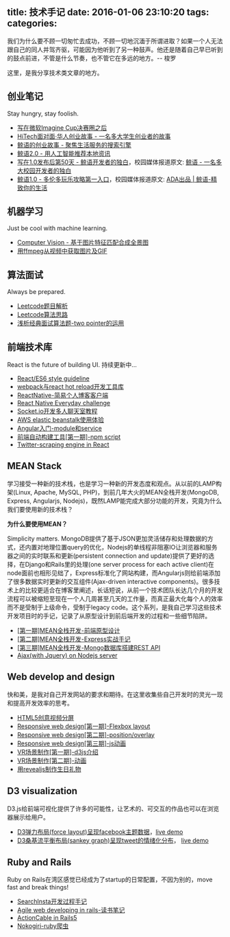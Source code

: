 title: 技术手记
date: 2016-01-06 23:10:20
tags:
categories:
---

我们为什么要不顾一切匆忙去成功，不顾一切地沉湎于所谓进取？如果一个人无法跟自己的同人并驾齐驱，可能因为他听到了另一种鼓声。他还是随着自己早已听到的鼓点前进，不管是什么节奏，也不管它在多远的地方。-- 梭罗

这里，是我分享技术类文章的地方。

## 创业笔记

Stay hungry, stay foolish.

- [写在微软Imagine Cup决赛圈之后](http://chocoluffy.com/2018/07/26/%E5%86%99%E5%9C%A8%E5%BE%AE%E8%BD%AFImageine-Cup%E5%86%B3%E8%B5%9B%E5%9C%88%E4%B9%8B%E5%90%8E/)
- [HiTech面对面·华人创业故事 - 一名多大学生创业者的故事](https://mp.weixin.qq.com/s?__biz=MzIzNDYzMTc5Nw==&mid=2247484697&idx=1&sn=288625d83c1edc6dce8f9d8b40f821a6&chksm=e8f22203df85ab1525099f1e02a6e1218c35a9f1b5d84f6577fbabb04490e2d0e1ff9a4ad4d9#rd)
- [鲸语的创业故事 - 聚焦生活服务的搜索引擎](http://chocoluffy.com/2017/09/26/%E9%B2%B8%E8%AF%AD%E7%9A%84%E5%88%9B%E4%B8%9A%E6%95%85%E4%BA%8B-%E8%81%9A%E7%84%A6%E7%94%9F%E6%B4%BB%E6%9C%8D%E5%8A%A1%E7%9A%84%E6%90%9C%E7%B4%A2%E5%BC%95%E6%93%8E/)
- [鲸语2.0 - 用人工智能推荐本地资讯](https://mp.weixin.qq.com/s?__biz=MjM5MjAyOTEzMg==&mid=2650158402&idx=1&sn=16ffb318edba720a74275af5d8191e46&chksm=beae15e189d99cf731a0af9a8d882659c9c3ae1e0623ed9d56bd4066e61bd88d7ffc3aa7d835#rd)
- [写在1.0发布后第50天 - 鲸语开发者的独白](http://chocoluffy.com/2017/07/05/%E5%86%99%E5%9C%A81-0%E5%8F%91%E5%B8%83%E5%90%8E%E7%AC%AC50%E5%A4%A9-%E9%B2%B8%E8%AF%AD%E5%BC%80%E5%8F%91%E8%80%85%E7%9A%84%E7%8B%AC%E7%99%BD/)，校园媒体报道原文: [鲸语 - 一名多大校园开发者的独白](http://mp.weixin.qq.com/s?__biz=MjM5MjAyOTEzMg==&mid=2650158459&idx=1&sn=1b2f32919458c087c0e4f1099a42bfd3&chksm=beae15d889d99cce4438a03d180690daa8cef5e69681210641dad8c4a17b23a854e5e3c4759f#rd")
- [鲸语1.0 - 多伦多玩乐攻略第一入口](http://chocoluffy.com/2017/03/20/App%E9%A6%96%E5%8F%91%EF%BD%9C%E9%B2%B8%E8%AF%AD-%E5%A4%9A%E4%BC%A6%E5%A4%9A%E7%8E%A9%E4%B9%90%E6%94%BB%E7%95%A5%E7%AC%AC%E4%B8%80%E5%85%A5%E5%8F%A3/)，校园媒体报道原文: [ADA出品 | 鲸语-精致你的生活](http://mp.weixin.qq.com/s?__biz=MjM5MjAyOTEzMg==&mid=2650158232&idx=2&sn=719c06bcfad6341e20e0985fbd2260d1&chksm=beae143b89d99d2d3cd52ff785c755b17dae54eb265d5b5f43b494f50dcb4e90c710dfba0302&scene=0#rd)

## 机器学习

Just be cool with machine learning.

- [Computer Vision - 基于图片特征匹配合成全景图
](http://chocoluffy.com/2016/11/07/Computer-Vision-%E5%9F%BA%E4%BA%8E%E5%9B%BE%E7%89%87%E7%89%B9%E5%BE%81%E5%8C%B9%E9%85%8D%E5%90%88%E6%88%90%E5%85%A8%E6%99%AF%E5%9B%BE/)
- [用ffmpeg从视频中获取图片及GIF](http://chocoluffy.com/2016/08/27/%E7%94%A8ffmpeg%E4%BB%8E%E8%A7%86%E9%A2%91%E4%B8%AD%E8%8E%B7%E5%8F%96%E5%9B%BE%E7%89%87%E5%8F%8AGIF/)

## 算法面试

Always be prepared.

- [Leetcode题目解析](http://chocoluffy.com/2018/07/01/Leetcode%E9%A2%98%E7%9B%AE%E8%A7%A3%E6%9E%90/)
- [Leetcode算法思路](http://chocoluffy.com/2018/06/30/Leetcode%E7%AE%97%E6%B3%95%E6%80%9D%E8%B7%AF/)
- [浅析经典面试算法题-two pointer的运用](http://chocoluffy.com/2016/12/04/%E6%B5%85%E6%9E%90%E7%BB%8F%E5%85%B8%E9%9D%A2%E8%AF%95%E7%AE%97%E6%B3%95%E9%A2%98-two-pointer%E7%9A%84%E8%BF%90%E7%94%A8/)

## 前端技术库

React is the future of building UI. 持续更新中...

- [React/ES6 style guideline](http://chocoluffy.com/2016/08/01/React-ES6-style-guideline/)
- [webpack与react hot reload开发工具库](http://chocoluffy.com/2016/07/18/webpack%E4%B8%8Ereact-hot-reload%E5%BC%80%E5%8F%91%E5%B7%A5%E5%85%B7%E5%BA%93/)
- [ReactNative-简易个人博客客户端](http://chocoluffy.com/2016/07/03/ReactNative-%E7%AE%80%E6%98%93%E4%B8%AA%E4%BA%BA%E5%8D%9A%E5%AE%A2%E5%AE%A2%E6%88%B7%E7%AB%AF/)
- [React Native Everyday challenge](https://github.com/chocoluffy/ReactNativeEveryday)
- [Socket.io开发多人聊天室教程](http://chocoluffy.com/2016/05/23/socket-io%E5%BC%80%E5%8F%91%E5%A4%9A%E4%BA%BA%E8%81%8A%E5%A4%A9%E5%AE%A4%E6%95%99%E7%A8%8B/)
- [AWS elastic beanstalk使用体验](http://chocoluffy.com/2016/05/04/AWS-elastic-beanstalk%E4%BD%BF%E7%94%A8%E4%BD%93%E9%AA%8C/)
- [Angular入门-module和service](http://chocoluffy.com/2016/05/12/Angular%E5%85%A5%E9%97%A8-module%E5%92%8Cservice/)
- [前端自动构建工具[第一期]-npm script](http://chocoluffy.com/2016/05/15/%E5%89%8D%E7%AB%AF%E5%BC%80%E5%8F%91%E5%B7%A5%E5%85%B7%E5%BA%93-%E7%AC%AC%E4%B8%80%E6%9C%9F-npm-script/)
- [Twitter-scraping engine in React](http://chocoluffy.com/2016/01/06/Twitter-engine-in-React/)

## MEAN Stack

学习接受一种新的技术栈，也是学习一种新的开发态度和观点。从以前的LAMP构架(Linux, Apache, MySQL, PHP)，到前几年大火的MEAN全栈开发(MongoDB, Express, Angularjs, Nodejs)，既然LAMP能完成大部分功能的开发，究竟为什么我们要使用新的技术栈？

**为什么要使用MEAN？**

Simplicity matters. MongoDB提供了基于JSON更加灵活储存和处理数据的方式，还内置对地理位置query的优化，Nodejs的单线程非阻塞IO让浏览器和服务器之间的实时联系和更新(persistent connection and update)提供了更好的选择，在Django和Rails里的处理(one server process for each active client)在node面前也相形见绌了，Express标准化了网站构建，而Angularjs则给前端添加了很多数据实时更新的交互组件(Ajax-driven interactive components)。很多技术上的比较更适合在博客里阐述，长话短说，从前一个技术团队长达几个月的开发流程可以被缩短至现在一个人几周甚至几天的工作量，而真正最大化每个人的效率而不是受制于上级命令，受制于legacy code。这个系列，是我自己学习这些技术开发项目时的手记，记录了从原型设计到前后端开发的过程和一些细节陷阱。

- [[第一期]MEAN全栈开发-前端原型设计](http://chocoluffy.com/2016/03/06/MEAN%E5%85%A8%E6%A0%88%E5%BC%80%E5%8F%91-%E7%AC%AC%E4%B8%80%E6%9C%9F-%E5%89%8D%E7%AB%AF%E5%B8%83%E5%B1%80/)
- [[第二期]MEAN全栈开发-Express实战手记](http://chocoluffy.com/2016/03/11/MEAN%E5%85%A8%E6%A0%88%E5%BC%80%E5%8F%91-%E7%AC%AC%E4%BA%8C%E6%9C%9F-%E5%89%8D%E7%AB%AF%E5%AE%9E%E6%88%98%E6%89%8B%E8%AE%B0/)
- [[第三期]MEAN全栈开发-Mongo数据库搭建REST API](http://chocoluffy.com/2016/03/22/MEAN%E5%85%A8%E6%A0%88%E5%BC%80%E5%8F%91-%E7%AC%AC%E4%B8%89%E6%9C%9F-Mongo%E6%95%B0%E6%8D%AE%E5%BA%93%E6%90%AD%E5%BB%BAREST-API/)
- [Ajax(with Jquery) on Nodejs server](http://chocoluffy.com/2016/02/20/Ajax-with-Jquery-on-Nodejs-server/)

## Web develop and design

快和美，是我对自己开发网站的要求和期待。在这里收集些自己开发时的灵光一现和提高开发效率的思考。

- [HTML5创意视频分屏](http://chocoluffy.com/2016/04/23/%E5%88%9B%E6%84%8F%E8%A7%86%E9%A2%91%E5%88%86%E5%B1%8F-HTML5-JS/)
- [Responsive web design[第一期]-Flexbox layout](http://chocoluffy.com/2016/01/12/Flexbox-website-layout-Intro/)
- [Responsive web design[第二期]-position/overlay](http://chocoluffy.com/2016/01/20/Responsive-web-design-%E7%AC%AC%E4%BA%8C%E6%9C%9F-position-overlay/)
- [Responsive web design[第三期]-js动画](http://chocoluffy.com/2016/02/04/Responsive-web-design-%E7%AC%AC%E4%B8%89%E6%9C%9F-js%E5%8A%A8%E7%94%BB/)
- [VR场景制作[第一期]-d3js介绍](http://chocoluffy.com/2015/12/30/D3js-in-3D/)
- [VR场景制作[第二期]-动画](http://chocoluffy.com/2015/12/31/D3js-in-3D-Animation-focus/)
- [用revealjs制作生日礼物](http://chocoluffy.com/2015/12/24/%E7%94%A8reveal-js%E5%88%B6%E4%BD%9C%E7%94%9F%E6%97%A5%E6%B4%BE%E5%AF%B9%E7%A4%BC%E7%89%A9/)

## D3 visualization

D3.js给前端可视化提供了许多的可能性，让艺术的、可交互的作品也可以在浏览器展示给用户。

- [D3弹力布局(force layout)呈现facebook主题数据](https://github.com/chocoluffy/d3-force)，[live demo](http://chocoluffy.com/d3-force/)
- [D3桑基流平衡布局(sankey graph)呈现tweet的情绪化分布](https://github.com/chocoluffy/d3-sankey)， [live demo](http://chocoluffy.com/d3-sankey/)


## Ruby and Rails

Ruby on Rails在湾区感觉已经成为了startup的日常配置，不因为别的，move fast and break things!

- [SearchInsta开发过程手记](http://chocoluffy.com/2015/08/31/rails%E5%BC%80%E5%8F%91%E7%AC%94%E8%AE%B0-instagram-1/)
- [Agile web developing in rails-读书笔记](http://chocoluffy.com/2015/12/24/agile-web-developing-in-rails-%E7%AC%AC%E4%B8%80%E6%9C%9F/)
- [ActionCable in Rails5](http://chocoluffy.com/2015/12/26/ActionCable-in-Rail5-%E5%AE%9E%E6%88%98%E7%AC%94%E8%AE%B0/)
- [Nokogiri-ruby爬虫](http://chocoluffy.com/2015/08/27/ruby-Nokogiri%E4%BD%BF%E7%94%A8%E7%AC%94%E8%AE%B0-%E7%AC%AC%E4%B8%80%E5%A4%A9/)
